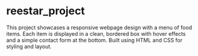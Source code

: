 # reestar_project
This project showcases a responsive webpage design with a menu of food items. Each item is displayed in a clean, bordered box with hover effects and a simple contact form at the bottom. Built using HTML and CSS for styling and layout.
